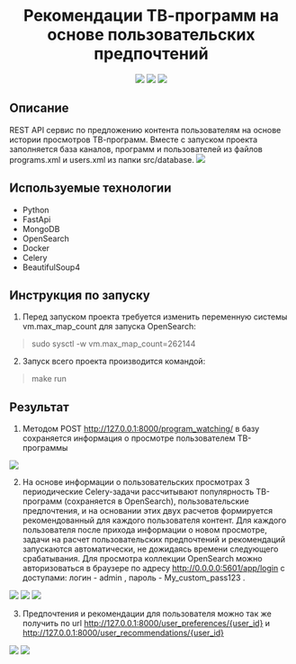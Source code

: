 <h1 align="center">Рекомендации ТВ-программ на основе пользовательских предпочтений</h1>

<p align="center">
  <img src="https://github.com/katecapri/images-for-readme/blob/main/fastapi.png"/>
  <img src="https://github.com/katecapri/images-for-readme/blob/main/mongodb.png"/>
  <img src="https://github.com/katecapri/images-for-readme/blob/main/opensearch.png"/>
</p>


##  Описание ##

REST API сервис по предложению контента пользователям на основе истории просмотров ТВ-программ. Вместе с запуском проекта заполняется база каналов, программ и пользователей из файлов programs.xml и users.xml из папки src/database. 
![](https://github.com/katecapri/images-for-readme/blob/main/ТВ-0-нач%20заполнение.png) 


##  Используемые технологии ##

- Python
- FastApi
- MongoDB
- OpenSearch
- Docker
- Celery
- BeautifulSoup4


##  Инструкция по запуску ##

1. Перед запуском проекта требуется изменить переменную системы vm.max_map_count для запуска OpenSearch:

> sudo sysctl -w vm.max_map_count=262144 

2. Запуск всего проекта производится командой:

> make run

##  Результат ##

1. Методом POST http://127.0.0.1:8000/program_watching/ в базу сохраняется информация о просмотре пользователем ТВ-программы
   
![](https://github.com/katecapri/images-for-readme/blob/main/ТВ-1-сохранение%20просмотра.png)

2. На основе информации о пользовательских просмотрах 3 периодические Celery-задачи рассчитывают популярность ТВ-программ (сохраняется в OpenSearch), пользовательские предпочтения, и на основании этих двух расчетов формируется рекомендованный для каждого пользователя контент. Для каждого пользователя после прихода информации о новом просмотре, задачи на расчет пользовательских предпочтений и рекомендаций запускаются автоматически, не дожидаясь времени следующего срабатывания. Для просмотра коллекции OpenSearch можно авторизоваться в браузере по адресу http://0.0.0.0:5601/app/login с доступами: логин -  admin , пароль - My_custom_pass123 .
   
![](https://github.com/katecapri/images-for-readme/blob/main/ТВ-2-попул%20в%20опенсеарч.png)
![](https://github.com/katecapri/images-for-readme/blob/main/ТВ-2%20предпочтения.png)
![](https://github.com/katecapri/images-for-readme/blob/main/ТВ-2%20рекомендации.png)


3. Предпочтения и рекомендации для пользователя можно так же получить по url http://127.0.0.1:8000/user_preferences/{user_id} и http://127.0.0.1:8000/user_recommendations/{user_id}
   
![](https://github.com/katecapri/images-for-readme/blob/main/ТВ-3-получ%20предпочт.png)
![](https://github.com/katecapri/images-for-readme/blob/main/ТВ-3-получ%20реком.png)
